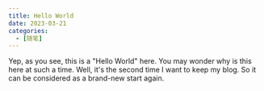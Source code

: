 ```yaml
---
title: Hello World
date: 2023-03-21
categories:
  - [随笔]
---
```


Yep, as you see, this is a "Hello World" here. You may wonder why is this here at such a time. Well, it's the second time I want to keep my blog. So it can be considered as a brand-new start again.  